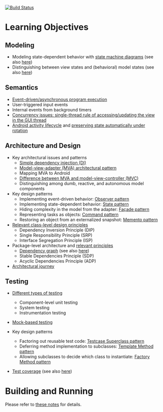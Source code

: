 [![Build Status](https://travis-ci.org/lucoodevcourse/stopwatch-android-scala.svg?branch=master)](https://travis-ci.org/lucoodevcourse/stopwatch-android-scala)

# Learning Objectives

## Modeling

* Modeling state-dependent behavior with [state machine diagrams](http://en.wikipedia.org/wiki/UML_state_machine)
  (see also [here](/lucoodevcourse/stopwatch-android-scala/src/default/doc))
* Distinguishing between view states and (behavioral) model states 
  (see also [here](http://cder.cs.luc.edu/html/chapter.html#interactive-behaviors-and-implicit-concurrency-with-internal-timers))

## Semantics

* [Event-driven/asynchronous program execution](http://en.wikipedia.org/wiki/Event-driven_programming)
* User-triggered input events
* Internal events from background timers
* [Concurrency issues: single-thread rule of accessing/updating the view in the GUI thread](http://stackoverflow.com/questions/11772658/why-is-a-single-threaded-model-used-to-update-the-ui-as-main-thread)
* [Android activity lifecycle](http://developer.android.com/training/basics/activity-lifecycle/starting.html)
  and [preserving state automatically under rotation](http://developer.android.com/guide/topics/resources/runtime-changes.html)

## Architecture and Design

* Key architectural issues and patterns
    * [Simple dependency injection (DI)](http://www.martinfowler.com/articles/injection.html)
    * [Model-view-adapter (MVA) architectural pattern](http://en.wikipedia.org/wiki/Model–view–adapter)
    * Mapping MVA to Android
    * [Difference between MVA and model-view-controller (MVC)](https://www.palantir.com/2009/04/model-view-adapter)
    * Distinguishing among dumb, reactive, and autonomous model components
* Key design patterns
    * Implementing event-driven behavior: [Observer pattern](http://sourcemaking.com/design_patterns/observer)
    * Implementing state-dependent behavior: [State pattern](http://sourcemaking.com/design_patterns/state)
    * Hiding complexity in the model from the adapter: [Façade pattern](http://sourcemaking.com/design_patterns/facade)
    * Representing tasks as objects: [Command pattern](http://sourcemaking.com/design_patterns/command)
	* Restoring an object from an externalized snapshot: [Memento pattern](http://sourcemaking.com/design_patterns/memento)
* [Relevant class-level design principles](http://butunclebob.com/ArticleS.UncleBob.PrinciplesOfOod)
    * Dependency Inversion Principle (DIP)
    * Single Responsibility Principle (SRP)
    * Interface Segregation Principle (ISP)
* Package-level architecture and [relevant principles](http://butunclebob.com/ArticleS.UncleBob.PrinciplesOfOod)
    * [Dependency graph](http://en.wikipedia.org/wiki/Dependency_graph)
      (see also [here](/lucoodevcourse/stopwatch-android-scala/src/default/doc))
    * Stable Dependencies Principle (SDP)
    * Acyclic Dependencies Principle (ADP)
* [Architectural journey](/lucoodevcourse/stopwatch-android-scala/commits)

## Testing

* [Different types of testing](http://en.wikipedia.org/wiki/Software_testing)
    * Component-level unit testing
    * System testing
    * Instrumentation testing
* [Mock-based testing](http://martinfowler.com/articles/mocksArentStubs.html)
* Key design patterns 
    * Factoring out reusable test code: [Testcase Superclass pattern](http://xunitpatterns.com/Testcase%20Superclass.html)
    * Deferring method implementation to subclasses: [Template Method pattern](http://sourcemaking.com/design_patterns/template_method)
    * Allowing subclasses to decide which class to instantiate: [Factory Method pattern](http://sourcemaking.com/design_patterns/factory_method)

* [Test coverage](http://en.wikipedia.org/wiki/Code_coverage) (see also [here](http://martinfowler.com/bliki/TestCoverage.html))

# Building and Running

Please refer to [these notes](http://lucoodevcourse.bitbucket.org/notes/scalaandroiddev.html) for details.


